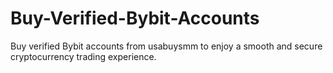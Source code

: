 # Buy-Verified-Bybit-Accounts
Buy verified Bybit accounts from usabuysmm to enjoy a smooth and secure cryptocurrency trading experience. 
